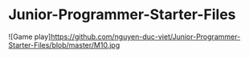 # Junior-Programmer-Starter-Files
![Game play]https://github.com/nguyen-duc-viet/Junior-Programmer-Starter-Files/blob/master/M10.jpg
